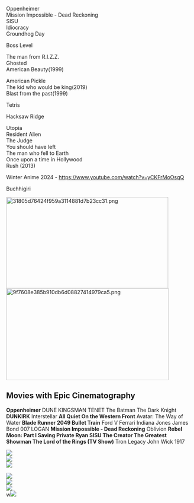 Oppenheimer  
Mission Impossible - Dead Reckoning  
SISU  
Idiocracy  
Groundhog Day

Boss Level

The man from R.I.Z.Z.  
Ghosted  
American Beauty(1999)

American Pickle  
The kid who would be king(2019)  
Blast from the past(1999)

Tetris

Hacksaw Ridge

Utopia  
Resident Alien  
The Judge  
You should have left  
The man who fell to Earth  
Once upon a time in Hollywood  
Rush (2013)

Winter Anime 2024 - https://www.youtube.com/watch?v=yCKFrMoOsqQ

Buchhigiri

<img src="../_resources/31805d76424f959a3114881d7b23cc31.png" alt="31805d76424f959a3114881d7b23cc31.png" width="438" height="246" class="jop-noMdConv"> <img src="../_resources/9f7608e385b910db6d08827414979ca5.png" alt="9f7608e385b910db6d08827414979ca5.png" width="439" height="248" class="jop-noMdConv">

## Movies with Epic Cinematography

**Oppenheimer**
DUNE
KINGSMAN
TENET
The Batman
The Dark Knight
**DUNKIRK**
Interstellar
**All Quiet On the Western Front**
Avatar: The Way of Water
**Blade Runner 2049
Bullet Train**
Ford V Ferrari
Indiana Jones
James Bond 007
LOGAN
**Mission Impossible - Dead Reckoning**
Oblivion
**Rebel Moon: Part I
Saving Private Ryan
SISU
The Creator
The Greatest Showman
The Lord of the Rings (TV Show)**
Tron Legacy
John Wick
1917

![](../_resources/a83176483f0a4a91ad8fbacad25a0879.png)     
![](../_resources/caf29e5f82954f4388c3e25c84df9215.png)  
![](../_resources/6cef72de48374e77b41cb5116f605ed1.png)  
   
![](../_resources/fe575920f2814bf6a191128ba7eb5783.png)  
![](../_resources/947df85ba4174b5c842ea976a1e8c515.png)  
![](../_resources/521e6717c5f04bdb8187e41870225af1.png)  
w![](../_resources/488377a24adc4635929672b0166dde9d.png)
